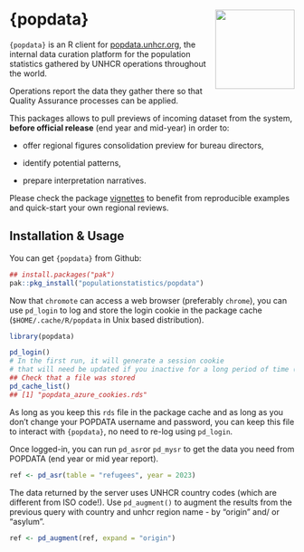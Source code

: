 
<!-- README.md is generated from README.Rmd. Please edit that file -->

# {popdata} <img src="man/figures/hex_popdata.png" align="right" width="140" />

`{popdata}` is an R client for
[popdata.unhcr.org](https://popdata.unhcr.org), the internal data
curation platform for the population statistics gathered by UNHCR
operations throughout the world.

Operations report the data they gather there so that Quality Assurance
processes can be applied.

This packages allows to pull previews of incoming dataset from the
system, **before official release** (end year and mid-year) in order to:

- offer regional figures consolidation preview for bureau directors,

- identify potential patterns,

- prepare interpretation narratives.

Please check the package [vignettes](articles/RegionalSummary.html) to
benefit from reproducible examples and quick-start your own regional
reviews.

## Installation & Usage

You can get `{popdata}` from Github:

``` r
## install.packages("pak")
pak::pkg_install("populationstatistics/popdata")
```

Now that `chromote` can access a web browser (preferably `chrome`), you
can use `pd_login` to log and store the login cookie in the package
cache (`$HOME/.cache/R/popdata` in Unix based distribution).

``` r
library(popdata)

pd_login()
# In the first run, it will generate a session cookie 
# that will need be updated if you inactive for a long period of time (approx. 30 min).
## Check that a file was stored
pd_cache_list()
## [1] "popdata_azure_cookies.rds"
```

As long as you keep this `rds` file in the package cache and as long as
you don’t change your POPDATA username and password, you can keep this
file to interact with `{popdata}`, no need to re-log using `pd_login`.

Once logged-in, you can run `pd_asr`or `pd_mysr` to get the data you
need from POPDATA (end year or mid year report).

``` r
ref <- pd_asr(table = "refugees", year = 2023)
```

The data returned by the server uses UNHCR country codes (which are
different from ISO code!). Use `pd_augment()` to augment the results
from the previous query with country and unhcr region name - by “origin”
and/ or “asylum”.

``` r
ref <- pd_augment(ref, expand = "origin")
```

